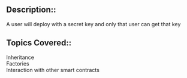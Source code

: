 ## Description::

A user will deploy with a secret key and only that user can get that key

## Topics Covered::
Inheritance \
Factories \
Interaction with other smart contracts
